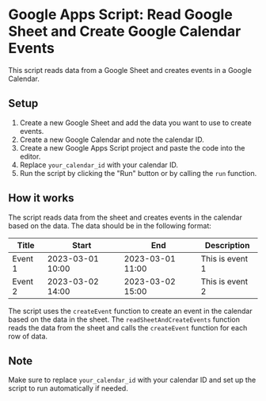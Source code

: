 # Google Apps Script: Read Google Sheet and Create Google Calendar Events

This script reads data from a Google Sheet and creates events in a Google Calendar.

## Setup

1. Create a new Google Sheet and add the data you want to use to create events.
2. Create a new Google Calendar and note the calendar ID.
3. Create a new Google Apps Script project and paste the code into the editor.
4. Replace `your_calendar_id` with your calendar ID.
5. Run the script by clicking the "Run" button or by calling the `run` function.

## How it works

The script reads data from the sheet and creates events in the calendar based on the data. The data should be in the following format:

| Title | Start | End | Description |
| --- | --- | --- | --- |
| Event 1 | 2023-03-01 10:00 | 2023-03-01 11:00 | This is event 1 |
| Event 2 | 2023-03-02 14:00 | 2023-03-02 15:00 | This is event 2 |

The script uses the `createEvent` function to create an event in the calendar based on the data in the sheet. The `readSheetAndCreateEvents` function reads the data from the sheet and calls the `createEvent` function for each row of data.

## Note

Make sure to replace `your_calendar_id` with your calendar ID and set up the script to run automatically if needed.